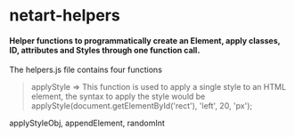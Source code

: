# netart-helpers

#### Helper functions to programmatically create an Element, apply classes, ID, attributes and Styles through one function call. 

The helpers.js file contains four functions 
> applyStyle => This function is used to apply a single style to an HTML element, the syntax to apply the style would be applyStyle(document.getElementById('rect'), 'left', 20, 'px'); 

applyStyleObj, appendElement, randomInt
